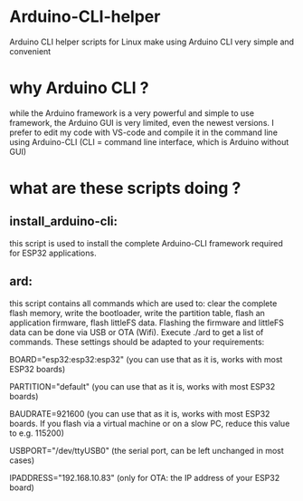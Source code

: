 # Arduino-CLI-helper
Arduino CLI helper scripts for Linux make using Arduino CLI very simple and convenient
# why Arduino CLI ?
while the Arduino framework is a very powerful and simple to use framework, the Arduino GUI is very limited, even the newest versions.
I prefer to edit my code with VS-code and compile it in the command line using Arduino-CLI (CLI = command line interface, which is Arduino without GUI)
# what are these scripts doing ?
## install_arduino-cli:
this script is used to install the complete Arduino-CLI framework required for ESP32 applications.
## ard:
this script contains all commands which are used to:
clear the complete flash memory, write the bootloader, write the partition table, flash an application firmware, flash littleFS data. Flashing the firmware and littleFS data can be done via USB or OTA (Wifi). Execute ./ard to get a list of commands. 
These settings should be adapted to your requirements:

BOARD="esp32:esp32:esp32" (you can use that as it is, works with most ESP32 boards)

PARTITION="default" (you can use that as it is, works with most ESP32 boards)

BAUDRATE=921600 (you can use that as it is, works with most ESP32 boards. If you flash via a virtual machine or on a slow PC, reduce this value to e.g. 115200)

USBPORT="/dev/ttyUSB0" (the serial port, can be left unchanged in most cases)

IPADDRESS="192.168.10.83" (only for OTA: the IP address of your ESP32 board)

